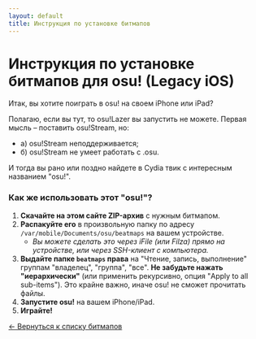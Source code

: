 ```yaml
---
layout: default
title: Инструкция по установке битмапов
---
```


# Инструкция по установке битмапов для osu! (Legacy iOS)

Итак, вы хотите поиграть в osu! на своем iPhone или iPad?

Полагаю, если вы тут, то osu!Lazer вы запустить не можете.
Первая мысль – поставить osu!Stream, но:
*   а) osu!Stream неподдерживается;
*   б) osu!Stream не умеет работать с .osu.

И тогда вы рано или поздно найдете в Cydia твик с интересным названием "osu!".

### Как же использовать этот "osu!"?

1.  **Скачайте на этом сайте ZIP-архив** с нужным битмапом.
2.  **Распакуйте его** в произвольную папку по адресу `/var/mobile/Documents/osu/beatmaps` на вашем устройстве.
    *   *Вы можете сделать это через iFile (или Filza) прямо на устройстве, или через SSH-клиент с компьютера.*
3.  **Выдайте папке `beatmaps` права** на "Чтение, запись, выполнение" группам "владелец", "группа", "все". **Не забудьте нажать "иерархически"** (или применить рекурсивно, опция "Apply to all sub-items"). Это крайне важно, иначе osu! не сможет прочитать файлы.
4.  **Запустите osu!** на вашем iPhone/iPad.
5.  **Играйте!**

<p class="back-link"><a href="{{ '/' | relative_url }}">← Вернуться к списку битмапов</a></p>

